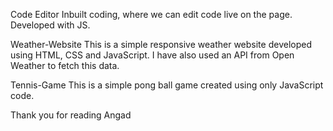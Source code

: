 Code Editor
Inbuilt coding, where we can edit code live on the page. Developed with JS.

Weather-Website
This is a simple responsive weather website developed using HTML, CSS and JavaScript. 
I have also used an API from Open Weather to fetch this data. 

Tennis-Game
This is a simple pong ball game created using only JavaScript code.

Thank you for reading 
Angad
